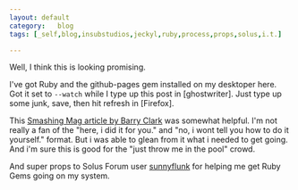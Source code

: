 ```yaml
---
layout:	default
category:	blog
tags: [_self,blog,insubstudios,jeckyl,ruby,process,props,solus,i.t.]

---
```


Well, I think this is looking promising.

I've got Ruby and the github-pages gem installed on my desktoper here. Got it set to `--watch` while I type up this post in [ghostwriter]. Just type up some junk, save, then hit refresh in [Firefox].

This [Smashing Mag article by Barry Clark](https://www.smashingmagazine.com/2014/08/build-blog-jekyll-github-pages/) was somewhat helpful. I'm not really a fan of the "here, i did it for you." and "no, i wont tell you how to do it yourself." format. But i was able to glean from it what i needed to get going. And i'm sure this is good for the "just throw me in the pool" crowd.

And super props to Solus Forum user [sunnyflunk](https://solus-project.com/forums/viewtopic.php?t=3353) for helping me get Ruby Gems going on my system.

